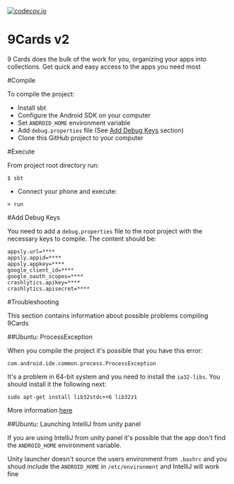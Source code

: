[![codecov.io](https://codecov.io/github/47deg/nine-cards-v2/coverage.svg?token=E9sGVv2ii7&branch=master)](https://codecov.io/github/47deg/nine-cards-v2?branch=master)

# 9Cards v2

9 Cards does the bulk of the work for you, organizing your apps into collections. Get quick and easy access to the apps you need most

#Compile

To compile the project:

* Install sbt
* Configure the Android SDK on your computer
* Set `ANDROID_HOME` environment variable
* Add `debug.properties` file (See [Add Debug Keys](#add-debug-keys) section)
* Clone this GitHub project to your computer

#Execute

From project root directory run:

```
$ sbt
```

* Connect your phone and execute:

```
> run
```

#Add Debug Keys

You need to add a `debug.properties` file to the root project with the necessary keys to compile. The content should be:

```
appsly.url=****
appsly.appid=****
appsly.appkey=****
google_client_id=****
google_oauth_scopes=****
crashlytics.apikey=****
crashlytics.apisecret=****

```

#Troubleshooting

This section contains information about possible problems compiling 9Cards

##Ubuntu: ProcessException

When you compile the project it's possible that you have this error:

`com.android.ide.common.process.ProcessException`

It's a problem in 64-bit system and you need to install the `ia32-libs`. You should install it the following next:

`sudo apt-get install lib32stdc++6 lib32z1`

More information [here](http://stackoverflow.com/questions/22701405/aapt-ioexception-error-2-no-such-file-or-directory-why-cant-i-build-my-grad)

##Ubuntu: Launching IntelliJ from unity panel

If you are using IntelliJ from unity panel it's possible that the app don't find the `ANDROID_HOME` environment variable.

Unity launcher doesn't source the users environment from `.bashrc` and you shoud include the `ANDROID_HOME` in `/etc/environment` and IntelliJ will work fine